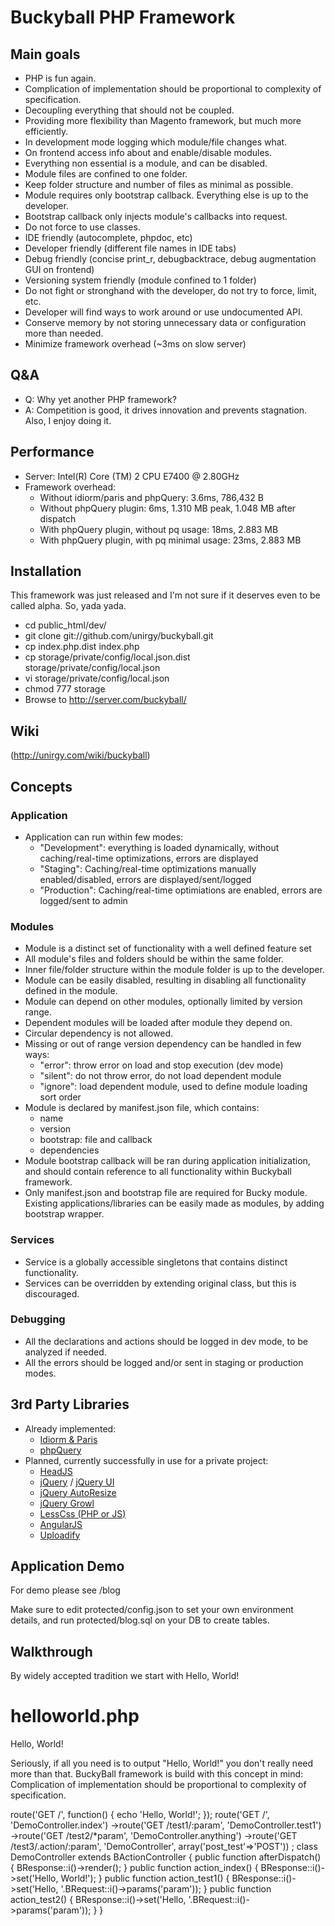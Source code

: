 # Buckyball PHP Framework #

## Main goals ##

* PHP is fun again.
* Complication of implementation should be proportional to complexity of specification.
* Decoupling everything that should not be coupled.
* Providing more flexibility than Magento framework, but much more efficiently.
* In development mode logging which module/file changes what.
* On frontend access info about and enable/disable modules.
* Everything non essential is a module, and can be disabled.
* Module files are confined to one folder.
* Keep folder structure and number of files as minimal as possible.
* Module requires only bootstrap callback. Everything else is up to the developer.
* Bootstrap callback only injects module's callbacks into request.
* Do not force to use classes.
* IDE friendly (autocomplete, phpdoc, etc)
* Developer friendly (different file names in IDE tabs)
* Debug friendly (concise print_r, debugbacktrace, debug augmentation GUI on frontend)
* Versioning system friendly (module confined to 1 folder)
* Do not fight or stronghand with the developer, do not try to force, limit, etc.
* Developer will find ways to work around or use undocumented API.
* Conserve memory by not storing unnecessary data or configuration more than needed.
* Minimize framework overhead (~3ms on slow server)

## Q&A ##
* Q: Why yet another PHP framework?
* A: Competition is good, it drives innovation and prevents stagnation. Also, I enjoy doing it.

## Performance ##
* Server: Intel(R) Core (TM) 2 CPU E7400 @ 2.80GHz
* Framework overhead:
  * Without idiorm/paris and phpQuery: 3.6ms, 786,432 B
  * Without phpQuery plugin: 6ms, 1.310 MB peak, 1.048 MB after dispatch
  * With phpQuery plugin, without pq usage: 18ms, 2.883 MB
  * With phpQuery plugin, with pq minimal usage: 23ms, 2.883 MB

## Installation ##

This framework was just released and I'm not sure if it deserves even to be called alpha.
So, yada yada.

- cd public_html/dev/
- git clone git://github.com/unirgy/buckyball.git
- cp index.php.dist index.php
- cp storage/private/config/local.json.dist storage/private/config/local.json
- vi storage/private/config/local.json
- chmod 777 storage
- Browse to http://server.com/buckyball/

## Wiki ##

(http://unirgy.com/wiki/buckyball)

## Concepts ##

### Application ###
* Application can run within few modes:
  * "Development": everything is loaded dynamically, without caching/real-time optimizations, errors are displayed
  * "Staging": Caching/real-time optimizations manually enabled/disabled, errors are displayed/sent/logged
  * "Production": Caching/real-time optimiations are enabled, errors are logged/sent to admin

### Modules ###
* Module is a distinct set of functionality with a well defined feature set
* All module's files and folders should be within the same folder.
* Inner file/folder structure within the module folder is up to the developer.
* Module can be easily disabled, resulting in disabling all functionality defined in the module.
* Module can depend on other modules, optionally limited by version range.
* Dependent modules will be loaded after module they depend on.
* Circular dependency is not allowed.
* Missing or out of range version dependency can be handled in few ways:
  * "error": throw error on load and stop execution (dev mode)
  * "silent": do not throw error, do not load dependent module
  * "ignore": load dependent module, used to define module loading sort order
* Module is declared by manifest.json file, which contains:
  * name
  * version
  * bootstrap: file and callback
  * dependencies
* Module bootstrap callback will be ran during application initialization, and should contain reference to all functionality within Buckyball framework.
* Only manifest.json and bootstrap file are required for Bucky module. Existing applications/libraries can be easily made as modules, by adding bootstrap wrapper.

### Services ###
* Service is a globally accessible singletons that contains distinct functionality.
* Services can be overridden by extending original class, but this is discouraged.

### Debugging ###
* All the declarations and actions should be logged in dev mode, to be analyzed if needed.
* All the errors should be logged and/or sent in staging or production modes.

## 3rd Party Libraries ##
* Already implemented:
  * [Idiorm & Paris](http://j4mie.github.com/idiormandparis/)
  * [phpQuery](http://code.google.com/p/phpquery/)
* Planned, currently successfully in use for a private project:
  * [HeadJS](http://headjs.com/)
  * [jQuery](http://jquery.com) / [jQuery UI](http://jqueryui.com)
  * [jQuery AutoResize](http://plugins.jquery.com/plugin-tags/autoresize)
  * [jQuery Growl](http://plugins.jquery.com/project/Growl)
  * [LessCss (PHP or JS)](http://lesscss.org/)
  * [AngularJS](http://angularjs.org)
  * [Uploadify](http://www.uploadify.com/)

## Application Demo ##

For demo please see /blog

Make sure to edit protected/config.json to set your own environment details, and run protected/blog.sql on your DB to create tables.

## Walkthrough ##

By widely accepted tradition we start with Hello, World!

helloworld.php
==============
  Hello, World!

Seriously, if all you need is to output "Hello, World!" you don't really need more than that.
BuckyBall framework is build with this concept in mind:
  Complication of implementation should be proportional to complexity of specification.

<?php

include "buckyball.php";

BFrontController::i()->route('GET /', function() {
    echo 'Hello, World!';
});


<?php

BFrontController::i()
    ->route('GET /', 'DemoController.index')
    ->route('GET /test1/:param', 'DemoController.test1')
    ->route('GET /test2/*param', 'DemoController.anything')
    ->route('GET /test3/.action/:param', 'DemoController', array('post_test'=>'POST'))
;

class DemoController extends BActionController
{
    public function afterDispatch()
    {
        BResponse::i()->render();
    }

    public function action_index()
    {
        BResponse::i()->set('Hello, World!');
    }

    public function action_test1()
    {
        BResponse::i()->set('Hello, '.BRequest::i()->params('param'));
    }

    public function action_test2()
    {
        BResponse::i()->set('Hello, '.BRequest::i()->params('param'));
    }
}

